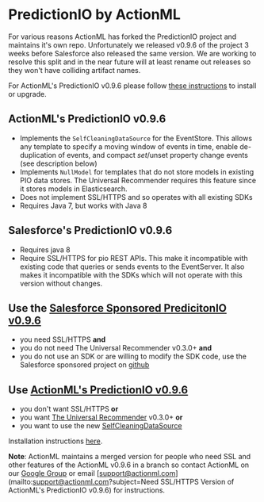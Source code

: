 # PredictionIO by ActionML

For various reasons ActionML has forked the PredictionIO project and maintains it's own repo. Unfortunately we released v0.9.6 of the project 3 weeks before Salesforce also released the same version. We are working to resolve this split and in the near future will at least rename out releases so they won't have colliding artifact names.

For ActionML's PredictionIO v0.9.6 please follow [these instructions](https://github.com/actionml/cluster-setup/blob/master/install.md) to install or upgrade. 

## ActionML's PredictionIO v0.9.6

 - Implements the `SelfCleaningDataSource` for the EventStore. This allows any template to specify a moving window of events in time, enable de-duplication of events, and compact $set/$unset property change events (see description below)
 - Implements `NullModel` for templates that do not store models in existing PIO data stores. The Universal Recommender requires this feature since it stores models in Elasticsearch.
 - Does not implement SSL/HTTPS and so operates with all existing SDKs
 - Requires Java 7, but works with Java 8


## Salesforce's PredictionIO v0.9.6

 - Requires java 8
 - Require SSL/HTTPS for pio REST APIs. This make it incompatible with existing code that queries or sends events to the EventServer. It also makes it incompatible with the SDKs which will not operate with this version without changes.

## Use the [Salesforce Sponsored PredicitonIO v0.9.6](https://github.com/PredictionIO/PredictionIO)

- you need SSL/HTTPS **and** 
- you do not need The Universal Recommender v0.3.0+ **and** 
- you do not use an SDK or are willing to modify the SDK code, use the Salesforce sponsored project on [github](https://github.com/PredictionIO/PredictionIO)

## Use [ActionML's PredictionIO v0.9.6](https://github.com/actionml/cluster-setup/blob/master/install.md)

- you don't want SSL/HTTPS **or** 
- you want [The Universal Recommender](template-scala-parallel-universal-recommendation) v0.3.0+ **or** 
- you want to use the new [SelfCleaningDataSource](https://github.com/actionml/cluster-setup/blob/master/changes-predictionio-v0.9.6.md) 

Installation instructions [here](https://github.com/actionml/cluster-setup/blob/master/install.md).

**Note**: ActionML maintains a merged version for people who need SSL and other features of the ActionML v0.9.6 in a branch so contact ActionML on our [Google Group](https://groups.google.com/forum/#!forum/actionml-user) or email [support@actionml.com](mailto:support@actionml.com?subject=Need SSL/HTTPS Version of ActionML's PredictionIO v0.9.6) for instructions.

